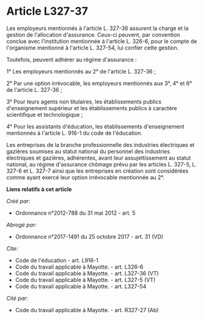 # Article L327-37

Les employeurs mentionnés à l'article L. 327-36 assurent la charge et la gestion de l'allocation d'assurance. Ceux-ci
peuvent, par convention conclue avec l'institution mentionnée à l'article L. 326-6, pour le compte de l'organisme mentionné à
l'article L. 327-54, lui confier cette gestion. 

Toutefois, peuvent adhérer au régime d'assurance : 

1° Les employeurs mentionnés au 2° de l'article L. 327-36 ; 

2° Par une option irrévocable, les employeurs mentionnés aux 3°, 4° et 6° de l'article L. 327-36 ; 

3° Pour leurs agents non titulaires, les établissements publics d'enseignement supérieur et les établissements publics à
caractère scientifique et technologique ; 

4° Pour les assistants d'éducation, les établissements d'enseignement mentionnés à l'article L. 916-1 du code de
l'éducation. 

Les entreprises de la branche professionnelle des industries électriques et gazières soumises au statut national du personnel
des industries électriques et gazières, adhérentes, avant leur assujettissement au statut national, au régime d'assurance
chômage prévu par les articles L. 327-5, L. 327-6 et L. 327-7 ainsi que les entreprises en création sont considérées comme
ayant exercé leur option irrévocable mentionnée au 2°.

**Liens relatifs à cet article**

_Créé par_:

  - Ordonnance n°2012-788 du 31 mai 2012 - art. 5

_Abrogé par_:

  - Ordonnance n°2017-1491 du 25 octobre 2017 - art. 31 (VD)

_Cite_:

  - Code de l'éducation - art. L916-1
  - Code du travail applicable à Mayotte. - art. L326-6
  - Code du travail applicable à Mayotte. - art. L327-36 (VT)
  - Code du travail applicable à Mayotte. - art. L327-5 (VT)
  - Code du travail applicable à Mayotte. - art. L327-54

_Cité par_:

  - Code du travail applicable à Mayotte. - art. R327-27 (Ab)
